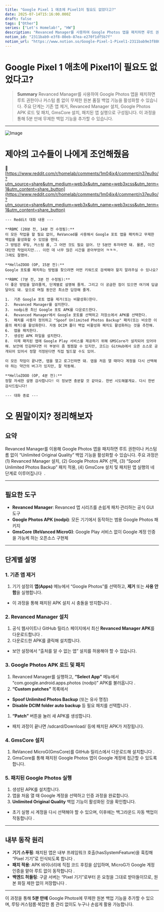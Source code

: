 ```yaml
---
title: "Google Pixel 1 애초에 Pixel1이 필요도 없었다고?"
date: 2025-07-14T15:16:00.000Z
draft: false
tags: ["Other"]
series: ["Let's Homelab!", "HW"]
description: "Revanced Manager를 사용하여 Google Photos 앱을 패치하면 루트 권한이나 커스텀 롬 없이 무제한 원본 품질 백업 기능을 활성화할 수 있습니다. 주요 단계는 기존 앱 제거, Revanced Manager 설치, Google Photos APK 로드 및 패치, GmsCore 설치, 패치된 앱 실행으로 구성됩니다. 이 과정을 통해 5분 만에 무제한 백업 기능을 추가할 수 있습니다."
notion_id: "2311bab9-e3f8-80eb-87ea-e270f1df5b7f"
notion_url: "https://www.notion.so/Google-Pixel-1-Pixel1-2311bab9e3f880eb87eae270f1df5b7f"
---
```


# Google Pixel 1 애초에 Pixel1이 필요도 없었다고?

> **Summary**
> Revanced Manager를 사용하여 Google Photos 앱을 패치하면 루트 권한이나 커스텀 롬 없이 무제한 원본 품질 백업 기능을 활성화할 수 있습니다. 주요 단계는 기존 앱 제거, Revanced Manager 설치, Google Photos APK 로드 및 패치, GmsCore 설치, 패치된 앱 실행으로 구성됩니다. 이 과정을 통해 5분 만에 무제한 백업 기능을 추가할 수 있습니다.

---

![Image](https://prod-files-secure.s3.us-west-2.amazonaws.com/09ccd4d5-876c-4bba-bbdf-cc77a0a11257/f76881f6-006b-47a3-b913-e07e1a043609/Untitled.webp?X-Amz-Algorithm=AWS4-HMAC-SHA256&X-Amz-Content-Sha256=UNSIGNED-PAYLOAD&X-Amz-Credential=ASIAZI2LB466X62A6XQK%2F20250724%2Fus-west-2%2Fs3%2Faws4_request&X-Amz-Date=20250724T115206Z&X-Amz-Expires=3600&X-Amz-Security-Token=IQoJb3JpZ2luX2VjEAMaCXVzLXdlc3QtMiJGMEQCIHEwXLdt%2FYk0b0OyJE%2BMtn3TWBX9PfXxQkVWJK14FRxMAiBYD9x0AGpRp0aC4WQJDOVp9iF8qOc1E6E8f2ykyaWcoyr%2FAwgsEAAaDDYzNzQyMzE4MzgwNSIMk%2BWR2xbi1quAwlWZKtwDtXT8VjRaMr6p3Lt6GQWMcIL9tbWyPpUoXLbnMBVogZw04idOBRyLc8ij2ppfQL4NYdjjRnoE6JdrdhU8rx48h%2F3hnCOZqo15cdy5%2FUAq90u6bBeaLz38Ql8zTA6h1%2Bwpeg1veIaQNl0aqgiMTdcJXrTA4NP89asXeaxOgboVsW9nurpNI5Dqd2IcDRD6WwNXJF5Sgp29xK73Hb0zHh7EtBApbF320k2pML4RDwrr1f8oioGxj3f81hS0Ac0OXvZPC8dc5dWHG0kcsXE3bhGxiS34FCYcTgYKiMcEb8nIWPg8x%2FpSWcVmUoIv8gK%2F1edrpNLjmun4r%2B2fq8sNBk0%2BmZNSA79CZlbSgmm87sUZ6JAfg%2FUkvJlYGXFcz9d2nB3aJKXql19IvBsEU%2BLy6gSuZLPyPRnGB%2B2halsuaN7SUUynxlZB7J76T9jvmSzlmOUYw5fACtB9vkOywr8bTPGuT794UpDv1OmyeikD6Mq1fR7%2FNugXJjFj1MMsYDUJeJosiiKGhmW0dJOhmlDNgpfApnz%2F0WoAdpe1II4%2BVG1s67ZHWV1rkOPTMLAiMpEjjybdWvwcYmwiFiaJWHUFuTrubnb88CZYioDkmSRt5w6l0kvG2D4nD17gI3XdlGswr5yIxAY6pgFhKJWwMTi7m2jco84bYxR7Ph%2Bq%2FtD5Nwwilg8zN9Hh4mh2ddEZPK2C9T0HX6XCi1%2Fi9Ke3AMIgqb%2BtKBr73WQhw5KK7q14VRIRWRK8x0nbV8R3BgBD%2FyZ2hhlXv6u73%2FEg8OeYrMbBnqYx%2BJ7FHZh8mnOvJxWNvZ0iitlrtEeIVDpOWDMEcwdLkXRqJOsqcy5dv8VcFPTWxtefAJpQn0FyEN6lF07b&X-Amz-Signature=3391db4f087a82aa7482c45ae6c305ed829fc8feea0ec6ee12a87330d90538d9&X-Amz-SignedHeaders=host&x-amz-checksum-mode=ENABLED&x-id=GetObject)

# 제야의 고수들이 나에게 조언해줬음

🔗 [https://www.reddit.com/r/homelab/comments/1m04ix4/comment/n37eu9o/?utm_source=share&utm_medium=web3x&utm_name=web3xcss&utm_term=1&utm_content=share_button](https://www.reddit.com/r/homelab/comments/1m04ix4/comment/n37eu9o/?utm_source=share&utm_medium=web3x&utm_name=web3xcss&utm_term=1&utm_content=share_button)

```plain text
--- Reddit 대화 내용 ---

**RBMC (20분 전, 14분 전 수정됨):**
이 모든 작업을 할 필요 없이, ReVanced를 사용해서 Google 포토 앱을 패치하고 무제한 백업을 활성화할 수 있었을 텐데.
그 방법은 루팅, 커스텀 롬, 그 어떤 것도 필요 없어. 단 5분만 투자하면 돼. 물론, 이건 대단한 작업이지만... 이런 데 너무 많은 시간을 쏟아부었어 ㅋㅋㅋ.
그래도 잘했어.

**HelloZOOO (OP, 15분 전):**
Google 포토를 패치하는 방법을 찾으려면 어떤 키워드로 검색해야 할지 알려주실 수 있나요?

**RBMC (7분 전, 3분 전 수정됨):**
더 좋은 방법을 알려줄게, 단계별로 설명해 줄게. 그리고 더 궁금한 점이 있으면 여기에 답글 달아도 돼. 앞으로 며칠 동안은 최소한 답장해 줄게.

1.  기존 Google 포토 앱을 제거(또는 비활성화)한다.
2.  Revanced Manager를 설치한다.
3.  nodpi용 최신 Google 포토 APK를 다운로드한다.
4.  Revanced Manager에서 Google 포토를 선택하고 저장소에서 APK를 선택한다.
5.  패치를 사용자 정의하고 "Spoof Unlimited Photos Backup" 패치(또는 비슷한 이름의 패치)를 활성화한다. 자동 DCIM 폴더 백업 비활성화 패치도 활성화하는 것을 추천해.
6.  앱을 패치한다.
7.  생성된 APK 파일을 설치한다.
8.  이제 패치된 앱에 Google Play 서비스를 제공하기 위해 GMSCore가 설치되어 있어야 해. 보안에 민감하다면 이 부분이 좀 찜찜할 수 있지만, 코드는 GitHub에서 오픈 소스로 공개되어 있어서 정말 걱정된다면 직접 빌드할 수도 있어.

이 모든 작업이 끝나면, 앱을 열고 로그인하면 돼. 앱을 처음 열 때마다 계정을 다시 선택해야 하는 약간의 버그가 있지만, 잘 작동해.

**HelloZOOO (OP, 4분 전):**
정말 자세한 설명 감사합니다! 이 정보면 충분할 것 같아요. 한번 시도해볼게요. 다시 한번 감사드립니다!

--- 대화 종료 ---
```

# 오 뭔말이지? 정리해보자

## **요약**

Revanced Manager를 이용해 Google Photos 앱을 패치하면 루트 권한이나 커스텀 롬 없이 “Unlimited Original Quality” 백업 기능을 활성화할 수 있습니다. 주요 과정은 (1) Revanced Manager 설치, (2) Google Photos APK 선택, (3) “Spoof Unlimited Photos Backup” 패치 적용, (4) GmsCore 설치 및 패치된 앱 실행의 네 단계로 이루어집니다   .

---

## **필요한 도구**

- **Revanced Manager**: Revanced 앱 시리즈를 손쉽게 패치·관리하는 공식 GUI 도구
- **Google Photos APK (nodpi)**: 모든 기기에서 동작하는 범용 Google Photos 패키지
- **GmsCore (ReVanced MicroG)**: Google Play 서비스 없이 Google 계정 인증을 가능케 하는 오픈소스 구현체
---

## **단계별 설명**

### **1. 기존 앱 제거**

1. 기기 설정의 **앱(Apps)** 메뉴에서 “Google Photos”를 선택하고, **제거** 또는 **사용 안 함**을 실행합니다.
  - 이 과정을 통해 패치된 APK 설치 시 충돌을 방지합니다 .
### **2. Revanced Manager 설치**

1. 공식 웹사이트나 GitHub 릴리스 페이지에서 최신 **Revanced Manager APK**를 다운로드합니다 .
1. 다운로드한 APK를 클릭해 설치합니다.
  - 보안 설정에서 “출처를 알 수 없는 앱” 설치를 허용해야 할 수 있습니다.
### **3. Google Photos APK 로드 및 패치**

1. Revanced Manager를 실행하고, **“Select App”** 메뉴에서 “com.google.android.apps.photos (nodpi)” APK를 불러옵니다 .
1. **“Custom patches”** 목록에서
  - **Spoof Unlimited Photos Backup** (또는 유사 명칭)
  - **Disable DCIM folder auto backup** 등 필요 패치를 선택합니다 .
1. **“Patch”** 버튼을 눌러 새 APK를 생성합니다.
  - 패치 과정이 끝나면 /sdcard/Download/ 등에 패치된 APK가 저장됩니다.
### **4. GmsCore 설치**

1. ReVanced MicroG(GmsCore)를 GitHub 릴리스에서 다운로드해 설치합니다 .
1. GmsCore를 통해 패치된 Google Photos 앱이 Google 계정에 접근할 수 있도록 합니다.
### **5. 패치된 Google Photos 실행**

1. 생성된 APK를 설치합니다.
1. 앱을 처음 열 때 Google 계정을 선택하고 인증 과정을 완료합니다.
1. **Unlimited Original Quality** 백업 기능이 활성화된 것을 확인합니다.
  - 초기 실행 시 계정을 다시 선택해야 할 수 있으며, 이후에는 백그라운드 자동 백업이 작동합니다 .
---

## **내부 동작 원리**

- **기기 스푸핑**: 패치된 앱은 내부 프레임워크 호출(hasSystemFeature)을 훅킹해 “Pixel 기기”로 인식되도록 합니다 .
- **패치 적용**: APK 바이너리에 직접 코드 후킹을 삽입하며, MicroG가 Google 계정 인증을 맡아 루트 없이 동작합니다 .
- **백엔드 허들링**: 구글 서버는 “Pixel 기기”로부터 온 요청을 그대로 받아들이므로, 원본 화질 제한 없이 저장합니다 .
---

이 과정을 통해 **5분 만에** Google Photos에 무제한 원본 백업 기능을 추가할 수 있으며, 루팅·커스텀롬·복잡한 롬 관리 없이도 누구나 손쉽게 활용 가능합니다.

